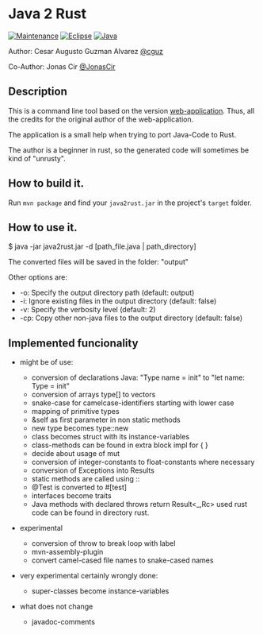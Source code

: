 # Java 2 Rust

[![Maintenance](https://img.shields.io/badge/Maintained%3F-yes-green.svg)](https://gitHub.com/cguz/)
[![Eclipse](https://img.shields.io/badge/-Eclipse-blueviolet)](https://eclipse.org/)
[![Java](https://img.shields.io/badge/Java-ED8B00?&logo=java&logoColor=white)](https://java.org/)

Author: Cesar Augusto Guzman Alvarez [@cguz](https://github.com/cguz/)

Co-Author: Jonas Cir [@JonasCir](https://github.com/JonasCir)

## Description

This is a command line tool based on the version [web-application](https://github.com/aschoerk/converter-page). Thus,
all the credits for the original author of the web-application.

The application is a small help when trying to port Java-Code to Rust.

The author is a beginner in rust, so the generated code will sometimes be kind of "unrusty".

## How to build it.

Run `mvn package` and find your `java2rust.jar` in the project's `target` folder.

## How to use it.

$ java -jar java2rust.jar -d [path_file.java | path_directory]

The converted files will be saved in the folder: "output"

Other options are:
 - -o: Specify the output directory path (default: output)
 - -i: Ignore existing files in the output directory (default: false)
 - -v: Specify the verbosity level (default: 2)
 - -cp: Copy other non-java files to the output directory (default: false)

## Implemented funcionality

- might be of use:

    - conversion of declarations Java: "Type name = init" to "let name: Type = init"
    - conversion of arrays type[] to vectors
    - snake-case for camelcase-identifiers starting with lower case
    - mapping of primitive types
    - &self as first parameter in non static methods
    - new type becomes type::new
    - class becomes struct with its instance-variables
    - class-methods can be found in extra block impl for { }
    - decide about usage of mut
    - conversion of integer-constants to float-constants where necessary
    - conversion of Exceptions into Results
    - static methods are called using ::
    - @Test is converted to #[test]
    - interfaces become traits
    - Java methods with declared throws return Result<_,Rc<Exception>> used rust code can be found in directory rust.

- experimental

    - conversion of throw to break loop with label
    - mvn-assembly-plugin
    - convert camel-cased file names to snake-cased names 

- very experimental certainly wrongly done:

    - super-classes become instance-variables

- what does not change

    - javadoc-comments
